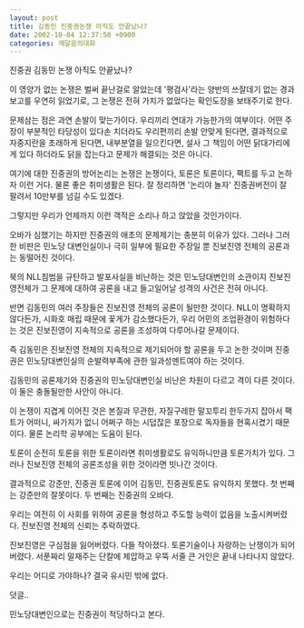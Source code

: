 ```yaml
---
layout: post
title: 김동민 진중권논쟁 아직도 안끝났나?
date: 2002-10-04 12:37:50 +0900
categories: 깨달음의대화
---
```

진중권 김동민 논쟁 아직도 안끝났나?
  

  
이 영양가 없는 논쟁은 벌써 끝난걸로 알았는데 '평검사'라는 양반의 쓰잘데기 없는 경과보고를 우연히 읽었기로, 그 논쟁은 전혀 가치가 없었다는 확인도장을 보태주기로 한다.
  

  
문제삼는 점은 과연 손발이 맞는가이다. 우리끼리 연대가 가능한가의 여부이다. 어떤 주장이 부분적인 타당성이 있다손 치더라도 우리편끼리 손발 안맞게 된다면, 결과적으로 자중지란을 초래하게 된다면, 내부분열을 일으킨다면, 설사 그 책임이 어떤 닭대가리에게 있다 하더라도 닭을 잡는다고 문제가 해결되는 것은 아니다.
  

  
여기에 대한 진중권의 방어논리는 논쟁은 논쟁이다, 토론은 토론이다, 팩트를 두고 논하자 이런 거다. 물론 좋은 취미생활은 된다. 잘 정리하면 '논리야 놀자' 진중권버전이 잘 팔려서 10만부를 넘길 수도 있겠다.
  

  
그렇지만 우리가 언제까지 이런 객적은 소리나 하고 앉았을 것인가이다.
  

  
오바가 심했기는 하지만 진중권의 애초의 문제제기는 충분히 이유가 있다. 그러나 그러한 비판은 민노당 대변인실이나 극히 일부에 필요한 주장일 뿐 진보진영 전체의 공론과는 동떨어진 것이다.
  

  
북의 NLL침범을 규탄하고 발포사실을 비난하는 것은 민노당대변인의 소관이지 진보진영전체가 그 문제에 대하여 공론을 내고 들고일어날 성격의 사건은 전혀 아니다.
  

  
반면 김동민의 여러 주장들은 진보진영 전체의 공론이 될만한 것이다. NLL이 명확하지 않다든가, 시화호 매립 때문에 꽃게가 감소했다든가, 우리 어민의 조업환경이 위험하다는 것은 진보진영이 지속적으로 공론을 조성하여 다루어나갈 문제이다.
  

  
즉 김동민은 진보진영 전체의 지속적으로 제기되어야 할 공론을 두고 논한 것이며 진중권은 민노당대변인실의 순발력부족에 관한 일과성멘트여야 하는 것이다.
  

  
김동민의 공론제기와 진중권의 민노당대변인실 비난은 차원이 다르고 격이 다른 것이다. 이 둘은 충돌될만한 사안이 아니다.
  

  
이 논쟁이 지겹게 이어진 것은 본질과 무관한, 자질구레한 말꼬투리 한두가지 잡아서 팩트가 어떠니, 싸가지가 없니 어쩌구 하는 시덥잖은 포장으로 독자들을 현혹시켰기 때문이다. 물론 논리학 공부에는 도움이 된다.
  

  
토론이 순전히 토론을 위한 토론이라면 취미생활로도 유익하니만큼 토론가치가 있다. 그러나 진보진영 전체의 공론조성을 위한 것이라면 빗나간 것이다.
  

  
결과적으로 강준만, 진중권 토론에 이어 김동민, 진중권토론도 유익하지 못했다. 첫 번째는 강준만의 잘못이다. 두 번째는 진중권의 오바다.
  
우리는 여전히 이 사회를 위하여 공론을 형성하고 주도할 능력이 없음을 노출시켜버렸다. 진보진영 전체의 신뢰는 추락하였다.
  

  
진보진영은 구심점을 잃어버렸다. 다들 작아졌다. 토론기술이나 자랑하는 난쟁이가 되어버렸다. 서푼짜리 말재주는 단칼에 제압하고 우뚝 서줄 큰 거인은 끝내 나타나지 않았다.
  

  
우리는 어디로 가야하나? 결국 유시민 밖에 없다.
  

  

  

  

  
덧글..
  
민노당대변인으로는 진중권이 적당하다고 본다.